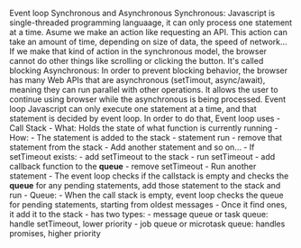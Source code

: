 Event loop
Synchronous and Asynchronous
	Synchronous:
		Javascript is single-threaded programming languaage, it can only process one statement at a time.
		Asume we make an action like requesting an API. This action can take an amount of time, depending on size of data, the speed of network...
		If we make that kind of action in the synchronous model, the browser cannot do other things like scrolling or clicking the button. It's called blocking
	Asynchronous:
		In order to prevent blocking behavior, the browser has many Web APIs that are asynchronous (setTimout, async/await), meaning they can run parallel with other operations. It allows the user to continue using browser while the asynchronous is being processed.
Event loop
	Javascript can only execute one statement at a time, and that statement is decided by event loop.
	In order to do that, Event loop uses
		- Call Stack
			- What: Holds the state of what function is currently running
			- How: 
				- The statement is added to the stack
				- statement run
				- remove that statement from the stack
				- Add another statement and so on...
				- If setTimeout exists:
					- add setTimeout to the stack
					- run setTimeout
					- add callback function to the **queue**
					- remove setTimeout
					- Run another statement
				- The event loop checks if the callstack is empty and checks the **queue** for any pending statements, add those statement to the stack and run
		- Queue:
			- When the call stack is empty, event loop checks the queue for pending statements, starting from oldest messages
			- Once it find ones, it add it to the stack
			- has two types:
				- message queue or task queue: handle setTimeout, lower priority
				- job queue or microtask queue: handles promises, higher priority


